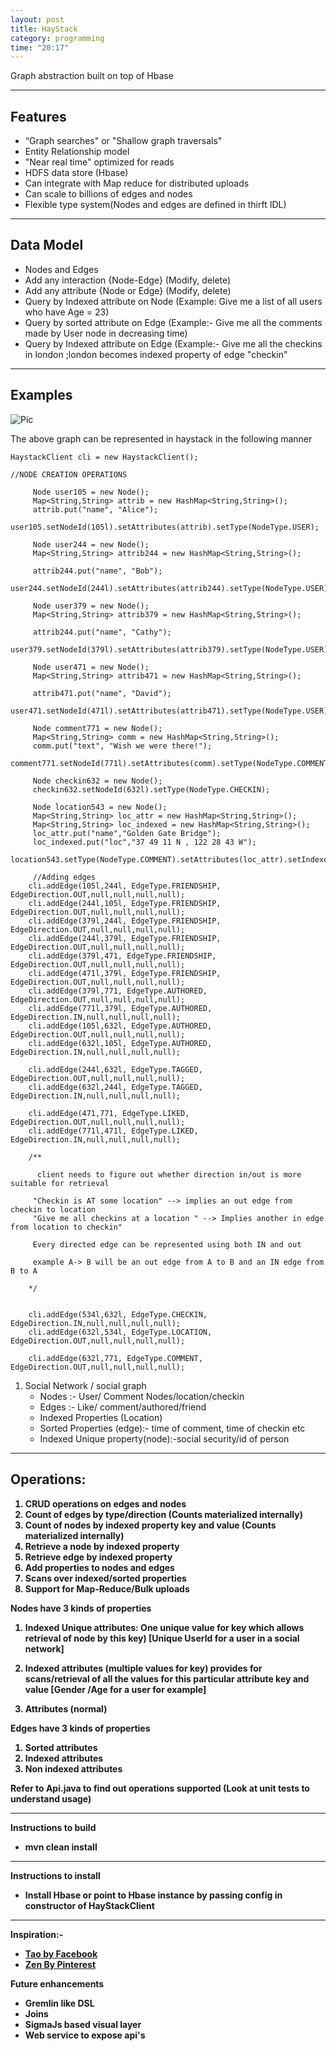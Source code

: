 ```yaml
---
layout: post
title: HayStack
category: programming
time: "20:17"
---
```




Graph abstraction built on top of Hbase

---
Features
---

* “Graph searches" or "Shallow graph traversals"
* Entity Relationship model
* "Near real time" optimized for reads
* HDFS data store (Hbase)
* Can integrate with Map reduce for distributed uploads
* Can scale to billions of edges and nodes
* Flexible type system(Nodes and edges are defined in  thirft IDL)

---
Data Model
---
* Nodes and Edges
* Add any interaction {Node-Edge} (Modify, delete)
* Add any attribute {Node or Edge} (Modify, delete)
* Query by Indexed attribute on Node (Example: Give me a list of all users who have Age = 23)
* Query by sorted attribute on Edge (Example:- Give me all the comments made by User node in decreasing time)
* Query by Indexed attribute on Edge (Example:- Give me all the checkins in london ;london becomes indexed property of edge "checkin"


---
Examples
---

![Pic](https://github.com/anupamaggarwal/haystack/blob/master/graph.png)

The above graph can be represented in haystack in the following manner

```
HaystackClient cli = new HaystackClient();

//NODE CREATION OPERATIONS

     Node user105 = new Node();
     Map<String,String> attrib = new HashMap<String,String>();
     attrib.put("name", "Alice");
     user105.setNodeId(105l).setAttributes(attrib).setType(NodeType.USER);

     Node user244 = new Node();
     Map<String,String> attrib244 = new HashMap<String,String>();

     attrib244.put("name", "Bob");
     user244.setNodeId(244l).setAttributes(attrib244).setType(NodeType.USER);

     Node user379 = new Node();
     Map<String,String> attrib379 = new HashMap<String,String>();

     attrib244.put("name", "Cathy");
     user379.setNodeId(379l).setAttributes(attrib379).setType(NodeType.USER);

     Node user471 = new Node();
     Map<String,String> attrib471 = new HashMap<String,String>();

     attrib471.put("name", "David");
     user471.setNodeId(471l).setAttributes(attrib471).setType(NodeType.USER);

     Node comment771 = new Node();
     Map<String,String> comm = new HashMap<String,String>();
     comm.put("text", "Wish we were there!");
     comment771.setNodeId(771l).setAttributes(comm).setType(NodeType.COMMENT);

     Node checkin632 = new Node();
     checkin632.setNodeId(632l).setType(NodeType.CHECKIN);

     Node location543 = new Node();
     Map<String,String> loc_attr = new HashMap<String,String>();
     Map<String,String> loc_indexed = new HashMap<String,String>();
     loc_attr.put("name","Golden Gate Bridge");
     loc_indexed.put("loc","37 49 11 N , 122 28 43 W");
     location543.setType(NodeType.COMMENT).setAttributes(loc_attr).setIndexedAttribs(loc_indexed).setNodeId(534l);

     //Adding edges
    cli.addEdge(105l,244l, EdgeType.FRIENDSHIP, EdgeDirection.OUT,null,null,null,null);
    cli.addEdge(244l,105l, EdgeType.FRIENDSHIP, EdgeDirection.OUT,null,null,null,null);
    cli.addEdge(379l,244l, EdgeType.FRIENDSHIP, EdgeDirection.OUT,null,null,null,null);
    cli.addEdge(244l,379l, EdgeType.FRIENDSHIP, EdgeDirection.OUT,null,null,null,null);
    cli.addEdge(379l,471, EdgeType.FRIENDSHIP, EdgeDirection.OUT,null,null,null,null);
    cli.addEdge(471l,379l, EdgeType.FRIENDSHIP, EdgeDirection.OUT,null,null,null,null);
    cli.addEdge(379l,771, EdgeType.AUTHORED, EdgeDirection.OUT,null,null,null,null);
    cli.addEdge(771l,379l, EdgeType.AUTHORED, EdgeDirection.IN,null,null,null,null);
    cli.addEdge(105l,632l, EdgeType.AUTHORED, EdgeDirection.OUT,null,null,null,null);
    cli.addEdge(632l,105l, EdgeType.AUTHORED, EdgeDirection.IN,null,null,null,null);

    cli.addEdge(244l,632l, EdgeType.TAGGED, EdgeDirection.OUT,null,null,null,null);
    cli.addEdge(632l,244l, EdgeType.TAGGED, EdgeDirection.IN,null,null,null,null);

    cli.addEdge(471,771, EdgeType.LIKED, EdgeDirection.OUT,null,null,null,null);
    cli.addEdge(771l,471l, EdgeType.LIKED, EdgeDirection.IN,null,null,null,null);

    /**

      client needs to figure out whether direction in/out is more suitable for retrieval

     "Checkin is AT some location" --> implies an out edge from checkin to location
     "Give me all checkins at a location " --> Implies another in edge from location to checkin"

     Every directed edge can be represented using both IN and out

     example A-> B will be an out edge from A to B and an IN edge from B to A

    */


    cli.addEdge(534l,632l, EdgeType.CHECKIN, EdgeDirection.IN,null,null,null,null);
    cli.addEdge(632l,534l, EdgeType.LOCATION, EdgeDirection.OUT,null,null,null,null);

    cli.addEdge(632l,771, EdgeType.COMMENT, EdgeDirection.OUT,null,null,null,null);

```
1. Social Network / social graph
    * Nodes :- User/ Comment Nodes/location/checkin
    * Edges :- Like/ comment/authored/friend
    * Indexed Properties (Location)
    * Sorted Properties (edge):- time of comment, time of checkin etc
    * Indexed Unique property(node):-social security/id of person  




---
<b>Operations:
---

1. CRUD operations on edges and nodes
2. Count of edges by type/direction (Counts materialized internally)
3. Count of nodes by indexed property key and value (Counts materialized internally)
4. Retrieve a node by indexed property
5. Retrieve edge by indexed property
6. Add properties to nodes and edges
7. Scans over indexed/sorted properties
8. Support for Map-Reduce/Bulk uploads


<b>Nodes have 3 kinds of properties

1. Indexed Unique attributes: One unique value for key which allows retrieval of node by  this key) [Unique UserId for a user in a social network]

2. Indexed attributes (multiple values for key) provides for scans/retrieval of all the values for this particular attribute key and value [Gender /Age for a user for example]

3. Attributes (normal)

<b>Edges have 3 kinds of properties

1. Sorted attributes
2. Indexed attributes
3. Non indexed attributes

Refer to Api.java to find out operations supported
(Look at unit tests to understand usage)


---
<b>Instructions to build

* mvn clean install



---
<b>Instructions to install

* Install Hbase or point to Hbase instance by passing config in constructor of HayStackClient

---




<b>Inspiration:-

* [Tao by Facebook](https://www.cs.cmu.edu/~pavlo/courses/fall2013/static/papers/11730-atc13-bronson.pdf)
* [Zen By Pinterest](https://www.youtube.com/watch?v=yI0vHfgK6oI)


<b>Future enhancements

* Gremlin like DSL
* Joins
* SigmaJs based visual layer
* Web service to expose api's
